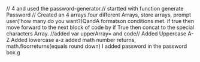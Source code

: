 // 4  and used the password-generator.//
startted with function generate Password
// Created an 4 arrays.four different Arrays, store arrays, prompt user('how many do you want?)QandA formatson conditions met. if true then move forward to the next block of code by if True then concat to the special characters Array.
//added var upperArray= and code//
Added Uppercase A-Z
Added lowercase a-z
added math number returns, math.floorreturns(equals round down)
I added password in the password box.g
